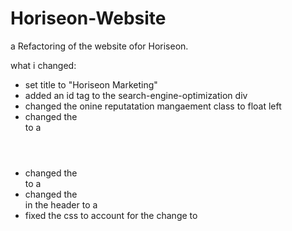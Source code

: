 # Horiseon-Website

a Refactoring of the website ofor Horiseon. 


what i changed:
- set title to "Horiseon Marketing"
- added an id tag to the search-engine-optimization div 
- changed the onine reputatation mangaement class to float left
- changed the <div class="header"> to a <header>
- changed the <div class="footer"> to a <footer> 
- changed the <div> in the header to a <nav> 
- fixed the css to account for the change to <nav>